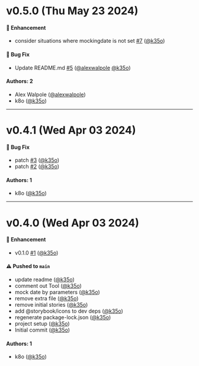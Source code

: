 # v0.5.0 (Thu May 23 2024)

#### 🚀 Enhancement

- consider situations where mockingdate is not set [#7](https://github.com/k35o/storybook-addon-mock-date/pull/7) ([@k35o](https://github.com/k35o))

#### 🐛 Bug Fix

- Update README.md [#5](https://github.com/k35o/storybook-addon-mock-date/pull/5) ([@alexwalpole](https://github.com/alexwalpole) [@k35o](https://github.com/k35o))

#### Authors: 2

- Alex Walpole ([@alexwalpole](https://github.com/alexwalpole))
- k8o ([@k35o](https://github.com/k35o))

---

# v0.4.1 (Wed Apr 03 2024)

#### 🐛 Bug Fix

- patch [#3](https://github.com/k35o/storybook-addon-mock-date/pull/3) ([@k35o](https://github.com/k35o))
- patch [#2](https://github.com/k35o/storybook-addon-mock-date/pull/2) ([@k35o](https://github.com/k35o))

#### Authors: 1

- k8o ([@k35o](https://github.com/k35o))

---

# v0.4.0 (Wed Apr 03 2024)

#### 🚀 Enhancement

- v0.1.0 [#1](https://github.com/k35o/storybook-addon-mock-date/pull/1) ([@k35o](https://github.com/k35o))

#### ⚠️ Pushed to `main`

- update readme ([@k35o](https://github.com/k35o))
- comment out Tool ([@k35o](https://github.com/k35o))
- mock date by parameters ([@k35o](https://github.com/k35o))
- remove extra file ([@k35o](https://github.com/k35o))
- remove initial stories ([@k35o](https://github.com/k35o))
- add @storybook/icons to dev deps ([@k35o](https://github.com/k35o))
- regenerate package-lock.json ([@k35o](https://github.com/k35o))
- project setup ([@k35o](https://github.com/k35o))
- Initial commit ([@k35o](https://github.com/k35o))

#### Authors: 1

- k8o ([@k35o](https://github.com/k35o))
